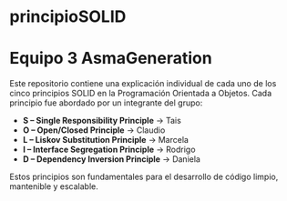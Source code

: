 # principioSOLID

# Equipo 3 AsmaGeneration
 
Este repositorio contiene una explicación individual de cada uno de los cinco principios SOLID en la Programación Orientada a Objetos. Cada principio fue abordado por un integrante del grupo:
 
- **S – Single Responsibility Principle** → Tais
- **O – Open/Closed Principle** → Claudio
- **L – Liskov Substitution Principle** → Marcela
- **I – Interface Segregation Principle** → Rodrigo
- **D – Dependency Inversion Principle** → Daniela
 
Estos principios son fundamentales para el desarrollo de código limpio, mantenible y escalable.
